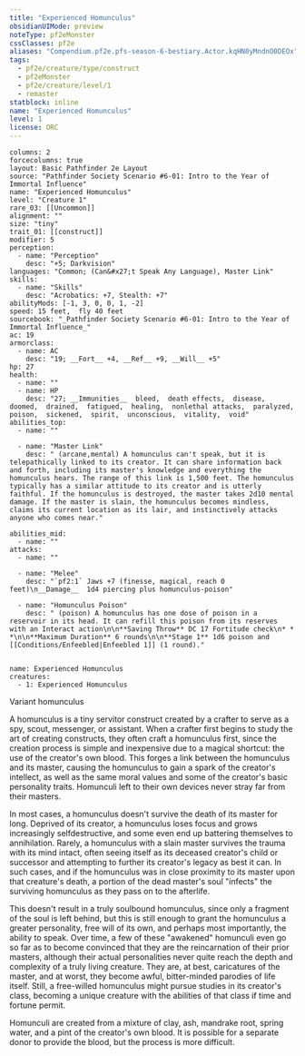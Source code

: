 ```yaml
---
title: "Experienced Homunculus"
obsidianUIMode: preview
noteType: pf2eMonster
cssClasses: pf2e
aliases: "Compendium.pf2e.pfs-season-6-bestiary.Actor.kqHN0yMndnO0DEOx" 
tags:
  - pf2e/creature/type/construct
  - pf2eMonster
  - pf2e/creature/level/1
  - remaster
statblock: inline
name: "Experienced Homunculus"
level: 1
license: ORC
---
```


```statblock
columns: 2
forcecolumns: true
layout: Basic Pathfinder 2e Layout
source: "Pathfinder Society Scenario #6-01: Intro to the Year of Immortal Influence"
name: "Experienced Homunculus"
level: "Creature 1"
rare_03: [[Uncommon]]
alignment: ""
size: "tiny"
trait_01: [[construct]]
modifier: 5
perception:
  - name: "Perception"
    desc: "+5; Darkvision"
languages: "Common; (Can&#x27;t Speak Any Language), Master Link"
skills:
  - name: "Skills"
    desc: "Acrobatics: +7, Stealth: +7"
abilityMods: [-1, 3, 0, 0, 1, -2]
speed: 15 feet,  fly 40 feet
sourcebook: "_Pathfinder Society Scenario #6-01: Intro to the Year of Immortal Influence_"
ac: 19
armorclass:
  - name: AC
    desc: "19; __Fort__ +4, __Ref__ +9, __Will__ +5"
hp: 27
health:
  - name: ""
  - name: HP
    desc: "27; __Immunities__  bleed,  death effects,  disease,  doomed,  drained,  fatigued,  healing,  nonlethal attacks,  paralyzed,  poison,  sickened,  spirit,  unconscious,  vitality,  void"
abilities_top:
  - name: ""

  - name: "Master Link"
    desc: " (arcane,mental) A homunculus can't speak, but it is telepathically linked to its creator. It can share information back and forth, including its master's knowledge and everything the homunculus hears. The range of this link is 1,500 feet. The homunculus typically has a similar attitude to its creator and is utterly faithful. If the homunculus is destroyed, the master takes 2d10 mental damage. If the master is slain, the homunculus becomes mindless, claims its current location as its lair, and instinctively attacks anyone who comes near."

abilities_mid:
  - name: ""
attacks:
  - name: ""

  - name: "Melee"
    desc: "`pf2:1` Jaws +7 (finesse, magical, reach 0 feet)\n__Damage__  1d4 piercing plus homunculus-poison"

  - name: "Homunculus Poison"
    desc: " (poison) A homunculus has one dose of poison in a reservoir in its head. It can refill this poison from its reserves with an Interact action\n\n**Saving Throw** DC 17 Fortitude check\n* * *\n\n**Maximum Duration** 6 rounds\n\n**Stage 1** 1d6 poison and [[Conditions/Enfeebled|Enfeebled 1]] (1 round)."
 
```

```encounter-table
name: Experienced Homunculus
creatures:
  - 1: Experienced Homunculus
```


Variant homunculus

A homunculus is a tiny servitor construct created by a crafter to serve as a spy, scout, messenger, or assistant. When a crafter first begins to study the art of creating constructs, they often craft a homunculus first, since the creation process is simple and inexpensive due to a magical shortcut: the use of the creator's own blood. This forges a link between the homunculus and its master, causing the homunculus to gain a spark of the creator's intellect, as well as the same moral values and some of the creator's basic personality traits. Homunculi left to their own devices never stray far from their masters.

In most cases, a homunculus doesn't survive the death of its master for long. Deprived of its creator, a homunculus loses focus and grows increasingly selfdestructive, and some even end up battering themselves to annihilation. Rarely, a homunculus with a slain master survives the trauma with its mind intact, often seeing itself as its deceased creator's child or successor and attempting to further its creator's legacy as best it can. In such cases, and if the homunculus was in close proximity to its master upon that creature's death, a portion of the dead master's soul "infects" the surviving homunculus as they pass on to the afterlife.

This doesn't result in a truly soulbound homunculus, since only a fragment of the soul is left behind, but this is still enough to grant the homunculus a greater personality, free will of its own, and perhaps most importantly, the ability to speak. Over time, a few of these "awakened" homunculi even go so far as to become convinced that they are the reincarnation of their prior masters, although their actual personalities never quite reach the depth and complexity of a truly living creature. They are, at best, caricatures of the master, and at worst, they become awful, bitter-minded parodies of life itself. Still, a free-willed homunculus might pursue studies in its creator's class, becoming a unique creature with the abilities of that class if time and fortune permit.

Homunculi are created from a mixture of clay, ash, mandrake root, spring water, and a pint of the creator's own blood. It is possible for a separate donor to provide the blood, but the process is more difficult.
